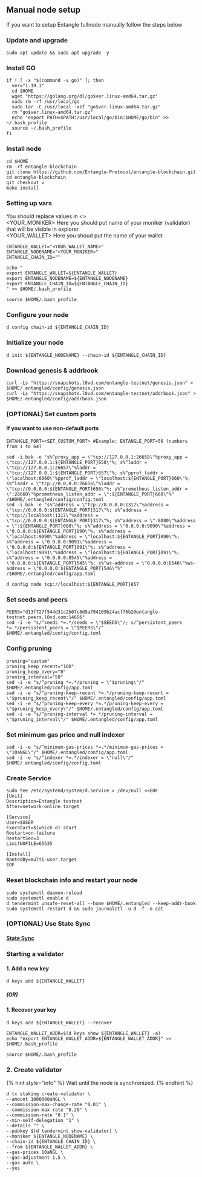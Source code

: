 ## Manual node setup
If you want to setup Entangle fullnode manually follow the steps below

### Update and upgrade
```
sudo apt update && sudo apt upgrade -y
```

### Install GO
```
if ! [ -x "$(command -v go)" ]; then
  ver="1.19.3"
  cd $HOME
  wget "https://golang.org/dl/go$ver.linux-amd64.tar.gz"
  sudo rm -rf /usr/local/go
  sudo tar -C /usr/local -xzf "go$ver.linux-amd64.tar.gz"
  rm "go$ver.linux-amd64.tar.gz"
  echo "export PATH=$PATH:/usr/local/go/bin:$HOME/go/bin" >> ~/.bash_profile
  source ~/.bash_profile
fi
```

### Install node
```
cd $HOME
rm -rf entangle-blockchain
git clone https://github.com/Entangle-Protocol/entangle-blockchain.git
cd entangle-blockchain
git checkout v
make install
```


### Setting up vars
You should replace values in <> <br />
<YOUR_MONIKER> Here you should put name of your moniker (validator) that will be visible in explorer <br />
<YOUR_WALLET> Here you shoud put the name of your wallet

```
ENTANGLE_WALLET="<YOUR_WALLET_NAME>"
ENTANGLE_NODENAME="<YOUR_MONIKER>"
ENTANGLE_CHAIN_ID=""
```

```
echo "
export ENTANGLE_WALLET=${ENTANGLE_WALLET}
export ENTANGLE_NODENAME=${ENTANGLE_NODENAME}
export ENTANGLE_CHAIN_ID=${ENTANGLE_CHAIN_ID}
" >> $HOME/.bash_profile

source $HOME/.bash_profile
```


### Configure your node
```
d config chain-id ${ENTANGLE_CHAIN_ID}
```

### Initialize your node
```
d init ${ENTANGLE_NODENAME} --chain-id ${ENTANGLE_CHAIN_ID}
```

### Download genesis & addrbook
```
curl -Ls "https://snapshots.l0vd.com/entangle-testnet/genesis.json" > $HOME/.entangled/config/genesis.json
curl -Ls "https://snapshots.l0vd.com/entangle-testnet/addrbook.json" > $HOME/.entangled/config/addrbook.json
```

### (OPTIONAL) Set custom ports

#### If you want to use non-default ports
```
ENTANGLE_PORT=<SET_CUSTOM_PORT> #Example: ENTANGLE_PORT=56 (numbers from 1 to 64)
```
```
sed -i.bak -e "s%^proxy_app = \"tcp://127.0.0.1:26658\"%proxy_app = \"tcp://127.0.0.1:${ENTANGLE_PORT}658\"%; s%^laddr = \"tcp://127.0.0.1:26657\"%laddr = \"tcp://127.0.0.1:${ENTANGLE_PORT}657\"%; s%^pprof_laddr = \"localhost:6060\"%pprof_laddr = \"localhost:${ENTANGLE_PORT}060\"%; s%^laddr = \"tcp://0.0.0.0:26656\"%laddr = \"tcp://0.0.0.0:${ENTANGLE_PORT}656\"%; s%^prometheus_listen_addr = \":26660\"%prometheus_listen_addr = \":${ENTANGLE_PORT}660\"%" /$HOME/.entangled/config/config.toml
sed -i.bak -e "s%^address = \"tcp://0.0.0.0:1317\"%address = \"tcp://0.0.0.0:${ENTANGLE_PORT}317\"%; s%^address = \"tcp://localhost:1317\"%address = \"tcp://0.0.0.0:${ENTANGLE_PORT}317\"%; s%^address = \":8080\"%address = \":${ENTANGLE_PORT}080\"%; s%^address = \"0.0.0.0:9090\"%address = \"0.0.0.0:${ENTANGLE_PORT}090\"%; s%^address = \"localhost:9090\"%address = \"localhost:${ENTANGLE_PORT}090\"%; s%^address = \"0.0.0.0:9091\"%address = \"0.0.0.0:${ENTANGLE_PORT}091\"%; s%^address = \"localhost:9091\"%address = \"localhost:${ENTANGLE_PORT}091\"%; s%^address = \"0.0.0.0:8545\"%address = \"0.0.0.0:${ENTANGLE_PORT}545\"%; s%^ws-address = \"0.0.0.0:8546\"%ws-address = \"0.0.0.0:${ENTANGLE_PORT}546\"%" /$HOME/.entangled/config/app.toml
```
```
d config node tcp://localhost:${ENTANGLE_PORT}657
```

### Set seeds and peers
```
PEERS="d13f727f544d31c2b07c8d9a794109b24acf76b2@entangle-testnet.peers.l0vd.com:14656"
sed -i -e "s/^seeds *=.*/seeds = \"$SEEDS\"/; s/^persistent_peers *=.*/persistent_peers = \"$PEERS\"/" $HOME/.entangled/config/config.toml
```

### Config pruning
```
pruning="custom"
pruning_keep_recent="100"
pruning_keep_every="0"
pruning_interval="50"
sed -i -e "s/^pruning *=.*/pruning = \"$pruning\"/" $HOME/.entangled/config/app.toml
sed -i -e "s/^pruning-keep-recent *=.*/pruning-keep-recent = \"$pruning_keep_recent\"/" $HOME/.entangled/config/app.toml
sed -i -e "s/^pruning-keep-every *=.*/pruning-keep-every = \"$pruning_keep_every\"/" $HOME/.entangled/config/app.toml
sed -i -e "s/^pruning-interval *=.*/pruning-interval = \"$pruning_interval\"/" $HOME/.entangled/config/app.toml
```

### Set minimum gas price and null indexer
```
sed -i -e "s/^minimum-gas-prices *=.*/minimum-gas-prices = \"10aNGL\"/" $HOME/.entangled/config/app.toml
sed -i -e "s/^indexer *=.*/indexer = \"null\"/" $HOME/.entangled/config/config.toml
```

### Create Service
```
sudo tee /etc/systemd/system/d.service > /dev/null <<EOF
[Unit]
Description=Entangle testnet
After=network-online.target

[Service]
User=$USER
ExecStart=$(which d) start
Restart=on-failure
RestartSec=3
LimitNOFILE=65535

[Install]
WantedBy=multi-user.target
EOF
```

### Reset blockchain info and restart your node
```
sudo systemctl daemon-reload
sudo systemctl enable d
d tendermint unsafe-reset-all --home $HOME/.entangled --keep-addr-book
sudo systemctl restart d && sudo journalctl -u d -f -o cat
```

### (OPTIONAL) Use State Sync

#### [State Sync]()


### Starting a validator

#### 1. Add a new key
```
d keys add ${ENTANGLE_WALLET}
```
##### (OR)

#### 1. Recover your key
```
d keys add ${ENTANGLE_WALLET} --recover
```

```
ENTANGLE_WALLET_ADDR=$(d keys show ${ENTANGLE_WALLET} -a)
echo "export ENTANGLE_WALLET_ADDR=${ENTANGLE_WALLET_ADDR}" >> $HOME/.bash_profile

source $HOME/.bash_profile
```


### 2. Create validator

{% hint style="info" %}
Wait until the node is synchronized.
{% endhint %}

```
d tx staking create-validator \
--amount 1000000aNGL \
--commission-max-change-rate "0.01" \
--commission-max-rate "0.20" \
--commission-rate "0.1" \
--min-self-delegation "1" \
--details "" \
--pubkey $(d tendermint show-validator) \
--moniker ${ENTANGLE_NODENAME} \
--chain-id ${ENTANGLE_CHAIN_ID} \
--from ${ENTANGLE_WALLET_ADDR} \
--gas-prices 10aNGL \
--gas-adjustment 1.5 \
--gas auto \
--yes
```

